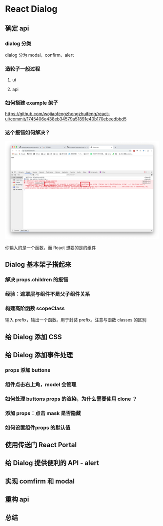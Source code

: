 # React Dialog



## 确定 api

### dialog 分类

dialog 分为 modal，confirm，alert

###  造轮子一般过程

1. ui

2. api

### 如何搭建 example 架子

https://github.com/wojiaofengzhongzhuifeng/react-ui/commit/1745406e438eb34579a51891e40b170ebeedbbd5

### 这个报错如何解决？

![](https://raw.githubusercontent.com/wojiaofengzhongzhuifeng/image-host/master/img/20190824110148.png)

你输入的是一个函数，而 React 想要的是的组件

## Dialog 基本架子搭起来

### 解决 props.children 的报错

### 经验：遮罩层与组件不是父子组件关系

### 构建高阶函数 scopeClass

输入 prefix，输出一个函数。用于封装 prefix。注意与函数 classes 的区别

## 给 Dialog 添加 CSS

## 给 Dialog 添加事件处理

### props 添加 buttons 

### 组件点击右上角，model 会管理

### 如何处理 buttons props 的渲染，为什么需要使用 clone ？

### 添加 props：点击 mask 是否隐藏 

### 如何设置组件props 的默认值

## 使用传送门 React Portal 

## 给 Dialog 提供便利的 API - alert

## 实现 comfirm 和 modal

## 重构 api

## 总结

